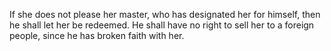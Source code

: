 If she does not please her master, who has designated her for himself, then he shall let her be redeemed. He shall have no right to sell her to a foreign people, since he has broken faith with her.
